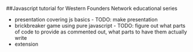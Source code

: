 ##Javascript tutorial for Western Founders Network educational series

* presentation covering js basics - TODO: make presentation
* brickbreaker game using pure javascript - TODO: figure out what parts of code to provide as commented out, what parts to have them actually write
* extension

